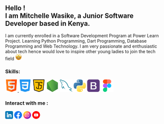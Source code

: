 ## Hello ! <br>I am Mitchelle Wasike, a Junior Software Developer based in Kenya.
I am currently enrolled in a Software Development Program at Power Learn Project. Learning Python Programming, Dart Programming, Database Programming and Web Technology.
I am very passionate and enthusiastic about tech hence would love to inspire other young ladies to join the tech field <img src="image/staremoji.png" width="20px">

### Skills:
<a href="https://html.com/"><img src="image/html.png" width="40px"> <a href="https://www.google.com/search?sxsrf=ALiCzsaiuJpbfF5lmHvy_SVzdo55B8feug:1659623830041&q=CSS&stick=H4sIAAAAAAAAAONQFuLQz9U3ME43MlDiBLEMTUuyMk4xwkVPMWIImxlkl51i5AIxzYuTstOSoOKmVYbxUGZWemE6THVamimUaVRgaf6LUS4oNSexJDVFoSRfwSPE10chMS9FwSuxLDE4uSizoGQXC9xuKBOkbRErs3Nw8AQ2xltskgymH1uZ3MuOKsiFX-0PkT3xegl_qR4ra5QMAE155ILOAAAA&sa=X&ved=2ahUKEwiRp-bGtK35AhXBi_0HHYsQBuoQ-BZ6BAgDEA0&lei=h93rYqHtNvfg7_UPyZ-VCA"><img src="image/css-3.png" width="40px"></a>
<a href="https://www.javascript.com/"><img src="image/java-script.png" width="40px"></a>
<a href="https://nodejs.org/en/"><img src="image/node-js.png" width="40px"></a>
<a href="https://www.mysql.com/"><img src="image/mysql.png" width="40px"></a>
<a href="https://www.python.org/"><img src="image/python.png" width="40px"></a>
<a href="https://getbootstrap.com/"><img src="image/bootstrap.png" width="40px"></a>
<a href="http://www.figma.com/"><img src="image/figma.png" width="40px"></a>


### Interact with me :

<a href="https://www.linkedin.com/in/mitchelle-wasike-62b99123b/"><img src="image/linkedin1.png" width= "25px"></a>
<a href="https://www.facebook.com/waasike/"><img src="image/facebook1.png" width= "25px"></a>
<a href="https://www.instagram.com/waasike/"><img src="image/instagram1.png" width= "25px"></a>
<a href="https://www.youtube.com/channel/UCp6u_Fl_ctxtfaK4ouS7JSw"><img src="image/youtube1.png" width= "25px"></a>


